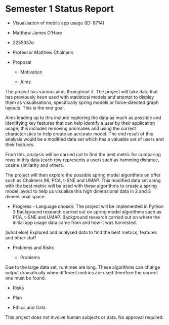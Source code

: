 # Semester 1 Status Report

* Visualisation of mobile app usage (ID: 8714)
* Matthew James O'Hare
* 2255357o
* Professor Matthew Chalmers

* Proposal

  * Motivation

  * Aims

The project has various aims throughout it. The project will take data that has previously been used with statistical models and attempt to display them as visualisations, specifically spring models or force-directed graph layouts. This is the end goal. 

Aims leading up to this include exploring the data as much as possible and identifying key features that can help identify a user by their application usage, this includes removing anomalies and using the correct characteristics to help create an accurate model. The end result of this analysis would be a modified data set which has a valuable set of users and their features.

From this, analysis will be carried out to find the best metric for comparing rows in this data (each row represents a user) such as hamming distance, cosine similarity and others.

The project will then explore the possible spring model algorithms on offer such as Chalmers 96, PCA, t-SNE and UMAP. This modified data set along with the best metric will be used with these algorithms to create a spring model layout to help us visualise this high dimensional data in 2 and 3 dimensional space.

  * Progress - Language chosen: The project will be implemented in Python 3
Background research carried out on spring model algorithms such as PCA, t-SNE and UMAP.
Background research carried out on where the initial app usage data came from and how it was harvested.

 (what else)
Explored and analysed data to find the best metrics, features and other stuff

* Problems and Risks

  * Problems

Due to the large data set, runtimes are long.
These algorithms can change output dramatically when different metrics are used therefore the correct one must be found. 

  * Risks 

* Plan

* Ethics and Data

This project does not involve human subjects or data. No approval required.
